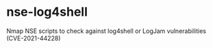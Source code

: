 # nse-log4shell
Nmap NSE scripts to check against log4shell or LogJam vulnerabilities (CVE-2021-44228)
